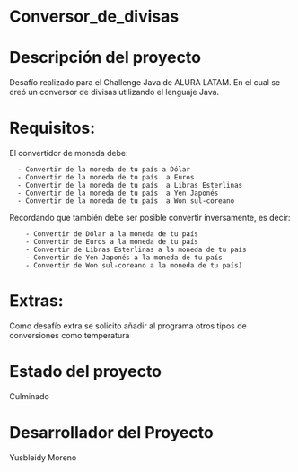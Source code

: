 # Conversor_de_divisas
# Descripción del proyecto
Desafío realizado para el  Challenge Java de ALURA LATAM. En el cual se creó un conversor de divisas utilizando el lenguaje Java. 
# Requisitos:
El convertidor de moneda debe:

      - Convertir de la moneda de tu país a Dólar
      - Convertir de la moneda de tu país  a Euros
      - Convertir de la moneda de tu país  a Libras Esterlinas
      - Convertir de la moneda de tu país  a Yen Japonés
      - Convertir de la moneda de tu país  a Won sul-coreano

Recordando que también debe ser posible convertir inversamente, es decir:

        - Convertir de Dólar a la moneda de tu país
        - Convertir de Euros a la moneda de tu país
        - Convertir de Libras Esterlinas a la moneda de tu país
        - Convertir de Yen Japonés a la moneda de tu país
        - Convertir de Won sul-coreano a la moneda de tu país)
# Extras:
Como desafío extra se solicito añadir al programa otros tipos de conversiones como temperatura
# Estado del proyecto
Culminado
# Desarrollador del Proyecto
Yusbleidy Moreno

        
